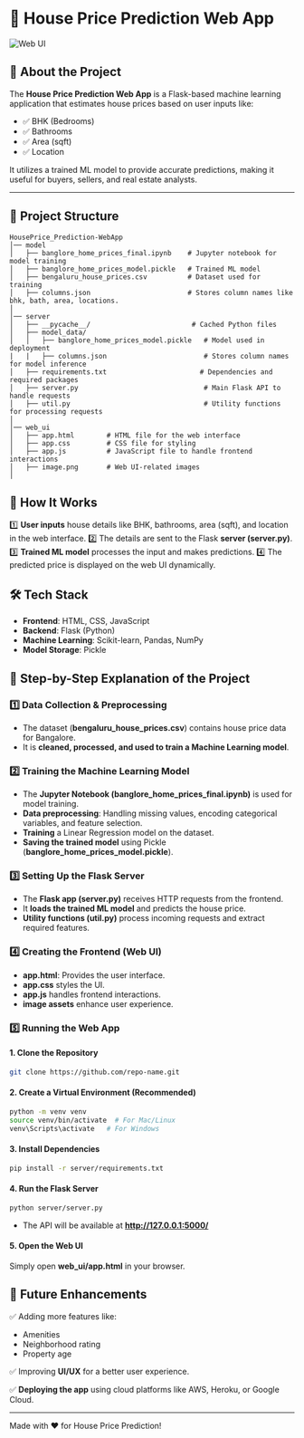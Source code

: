 # 🏡 House Price Prediction Web App

![Web UI](https://github.com/user-attachments/assets/2017aa52-96ff-4d38-b4d2-21c7bb91e4d6)


## 📌 About the Project

The **House Price Prediction Web App** is a Flask-based machine learning application that estimates house prices based on user inputs like:
- ✅ BHK (Bedrooms)
- ✅ Bathrooms
- ✅ Area (sqft)
- ✅ Location

It utilizes a trained ML model to provide accurate predictions, making it useful for buyers, sellers, and real estate analysts.

---

## 📂 Project Structure

```
HousePrice_Prediction-WebApp
│── model
│   ├── banglore_home_prices_final.ipynb    # Jupyter notebook for model training
│   ├── banglore_home_prices_model.pickle   # Trained ML model
│   ├── bengaluru_house_prices.csv          # Dataset used for training
│   ├── columns.json                        # Stores column names like bhk, bath, area, locations.
│
│── server
│   ├── __pycache__/                         # Cached Python files
│   ├── model_data/
│   │   ├── banglore_home_prices_model.pickle   # Model used in deployment
|   |   ├── columns.json                        # Stores column names for model inference
│   ├── requirements.txt                       # Dependencies and required packages
│   ├── server.py                               # Main Flask API to handle requests
│   ├── util.py                                 # Utility functions for processing requests
│
│── web_ui
│   ├── app.html        # HTML file for the web interface
│   ├── app.css         # CSS file for styling
│   ├── app.js          # JavaScript file to handle frontend interactions
│   ├── image.png       # Web UI-related images
│
```

## 🎯 How It Works

1️⃣ **User inputs** house details like BHK, bathrooms, area (sqft), and location in the web interface.
2️⃣ The details are sent to the Flask **server (server.py)**.
3️⃣ **Trained ML model** processes the input and makes predictions.
4️⃣ The predicted price is displayed on the web UI dynamically.

## 🛠 Tech Stack

- **Frontend**: HTML, CSS, JavaScript
- **Backend**: Flask (Python)
- **Machine Learning**: Scikit-learn, Pandas, NumPy
- **Model Storage**: Pickle

## 📂 Step-by-Step Explanation of the Project

### 1️⃣ Data Collection & Preprocessing
- The dataset (**bengaluru_house_prices.csv**) contains house price data for Bangalore.
- It is **cleaned, processed, and used to train a Machine Learning model**.

### 2️⃣ Training the Machine Learning Model
- The **Jupyter Notebook (banglore_home_prices_final.ipynb)** is used for model training.
- **Data preprocessing**: Handling missing values, encoding categorical variables, and feature selection.
- **Training** a Linear Regression model on the dataset.
- **Saving the trained model** using Pickle (**banglore_home_prices_model.pickle**).

### 3️⃣ Setting Up the Flask Server
- The **Flask app (server.py)** receives HTTP requests from the frontend.
- It **loads the trained ML model** and predicts the house price.
- **Utility functions (util.py)** process incoming requests and extract required features.

### 4️⃣ Creating the Frontend (Web UI)
- **app.html**: Provides the user interface.
- **app.css** styles the UI.
- **app.js** handles frontend interactions.
- **image assets** enhance user experience.

### 5️⃣ Running the Web App

#### 1. Clone the Repository
```bash
git clone https://github.com/repo-name.git
```

#### 2. Create a Virtual Environment (Recommended)
```sh
python -m venv venv
source venv/bin/activate  # For Mac/Linux
venv\Scripts\activate   # For Windows
```

#### 3. Install Dependencies
```sh
pip install -r server/requirements.txt
```

#### 4. Run the Flask Server
```sh
python server/server.py
```
- The API will be available at **http://127.0.0.1:5000/**

#### 5. Open the Web UI
Simply open **web_ui/app.html** in your browser.

## 🔮 Future Enhancements

✅ Adding more features like:
- Amenities
- Neighborhood rating
- Property age

✅ Improving **UI/UX** for a better user experience.

✅ **Deploying the app** using cloud platforms like AWS, Heroku, or Google Cloud.

---
Made with ❤️ for House Price Prediction!
